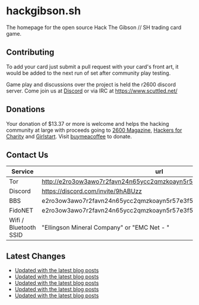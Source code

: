 # hackgibson.sh
The homepage for the open source Hack The Gibson // SH trading card game.


## Contributing

To add your card just submit a pull request with your card's front art, it would be added to the next run of set after community play testing.

Game play and discussions over the project is held the r2600 discord server. Come join us at [Discord](https://discord.com/invite/9hABUzz) or via IRC at https://www.scuttled.net/


## Donations

Your donation of $13.37 or more is welcome and helps the hacking community at large with proceeds going to [2600 Magazine](https://2600.com/), [Hackers for Charity](https://hackersforcharity.org) and [Girlstart](https://girlstart.org).  Visit [buymeacoffee](https://www.buymeacoffee.com/hackgibson.sh) to donate.


## Contact Us

Service | url
-|-
Tor | http://e2ro3ow3awo7r2favn24n65ycc2qmzkoayn5r57e3f56nvjwdcgg32ad.onion
Discord | https://discord.com/invite/9hABUzz
BBS | e2ro3ow3awo7r2favn24n65ycc2qmzkoayn5r57e3f56nvjwdcgg32ad.onion:23
FidoNET | e2ro3ow3awo7r2favn24n65ycc2qmzkoayn5r57e3f56nvjwdcgg32ad.onion:24554
Wifi / Bluetooth SSID | "Ellingson Mineral Company" or "EMC Net - <fidonet address>"

## Latest Changes
<!-- BLOG-POST-LIST:START -->
- [Updated with the latest blog posts](https://github.com/DFW2600/hackgibson.sh/commit/76f359462e38fc25c6caf3491b009a26031eb887)
- [Updated with the latest blog posts](https://github.com/DFW2600/hackgibson.sh/commit/a3d6c7a9e1a49dd2fa92535647906b591d7736d0)
- [Updated with the latest blog posts](https://github.com/DFW2600/hackgibson.sh/commit/60e5c9561e093c776df13bab96e3b48ff3f89d14)
- [Updated with the latest blog posts](https://github.com/DFW2600/hackgibson.sh/commit/152dac7bb7149e70cf7e60c30be90026c3f7274d)
- [Updated with the latest blog posts](https://github.com/DFW2600/hackgibson.sh/commit/3652eec4458ffcc6fa2c3774292f320c1a74c633)
<!-- BLOG-POST-LIST:END -->
